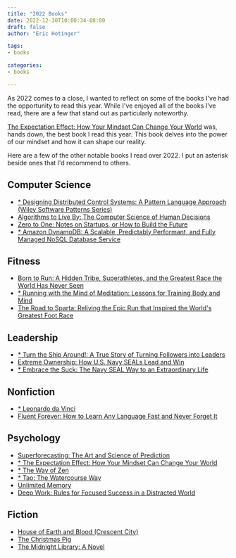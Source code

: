 ```yaml
---
title: "2022 Books"
date: 2022-12-30T10:00:34-08:00
draft: false
author: "Eric Hotinger"

tags:
- books

categories:
- books

---
```


As 2022 comes to a close, I wanted to reflect on some of the books I've had the opportunity to read this year. While I've enjoyed all of the books I've read, there are a few that stand out as particularly noteworthy.

[The Expectation Effect: How Your Mindset Can Change Your World](https://www.amazon.com/Expectation-Effect-Mindset-Change-World/dp/B094DWPMQB) was, hands down, the best book I read this year. This book delves into the power of our mindset and how it can shape our reality.

Here are a few of the other notable books I read over 2022. I put an asterisk beside ones that I'd recommend to others.

## Computer Science
- [* Designing Distributed Control Systems: A Pattern Language Approach (Wiley Software Patterns Series)](https://www.amazon.com/gp/product/1118694155)
- [Algorithms to Live By: The Computer Science of Human Decisions](https://www.amazon.com/Algorithms-to-Live-By-audiobook/dp/B01D24NAL6)
- [Zero to One: Notes on Startups, or How to Build the Future](https://www.amazon.com/Zero-to-One-audiobook/dp/B00M284NY2)
- [* Amazon DynamoDB: A Scalable, Predictably Performant, and Fully Managed NoSQL Database Service](https://www.usenix.org/system/files/atc22-elhemali.pdf)

## Fitness
- [Born to Run: A Hidden Tribe, Superathletes, and the Greatest Race the World Has Never Seen](https://www.amazon.com/gp/product/0394733118)
- [* Running with the Mind of Meditation: Lessons for Training Body and Mind](https://www.amazon.com/Running-Mind-Meditation-Lessons-Training/dp/B01EK5P2H6)
- [The Road to Sparta: Reliving the Epic Run that Inspired the World's Greatest Foot Race](https://www.amazon.com/Road-Sparta-Reliving-Inspired-Greatest/dp/1760295329)

## Leadership
- [* Turn the Ship Around!: A True Story of Turning Followers into Leaders](https://www.amazon.com/Turn-Ship-Around-Turning-Followers/dp/B08V4TFFCK)
- [Extreme Ownership: How U.S. Navy SEALs Lead and Win](https://www.amazon.com/Extreme-Ownership-audiobook/dp/B015TM0RM4)
- [* Embrace the Suck: The Navy SEAL Way to an Extraordinary Life](https://www.amazon.com/Embrace-Suck-Navy-SEAL-Extraordinary/dp/B08R7TR5D9)

## Nonfiction
- [* Leonardo da Vinci](https://www.amazon.com/Leonardo-Vinci-Walter-Isaacson/dp/1501139150)
- [Fluent Forever: How to Learn Any Language Fast and Never Forget It](https://www.amazon.com/Fluent-Forever-Gabriel-Wyner-audiobook/dp/B06X1GK1D1)

## Psychology
- [Superforecasting: The Art and Science of Prediction](https://www.amazon.com/Superforecasting-audiobook/dp/B0131HGPQQ)
- [* The Expectation Effect: How Your Mindset Can Change Your World](https://www.amazon.com/Expectation-Effect-Mindset-Change-World/dp/B094DWPMQB)
- [* The Way of Zen](https://www.amazon.com/gp/product/0375705104)
- [* Tao: The Watercourse Way](https://www.amazon.com/gp/product/0394733118)
- [Unlimited Memory](https://www.amazon.com/Unlimited-Memory-Kevin-Horsley-audiobook/dp/B01J6MGMQS)
- [Deep Work: Rules for Focused Success in a Distracted World](https://www.amazon.com/Deep-Work-Cal-Newport-audiobook/dp/B0189PVAWY)

## Fiction
- [House of Earth and Blood (Crescent City)](https://www.amazon.com/gp/product/1635574048)
- [The Christmas Pig](https://www.amazon.com/The-Christmas-Pig/dp/B092NW9S7H)
- [The Midnight Library: A Novel](https://www.amazon.com/The-Midnight-Library-A-Novel/dp/B085S8BSYS)